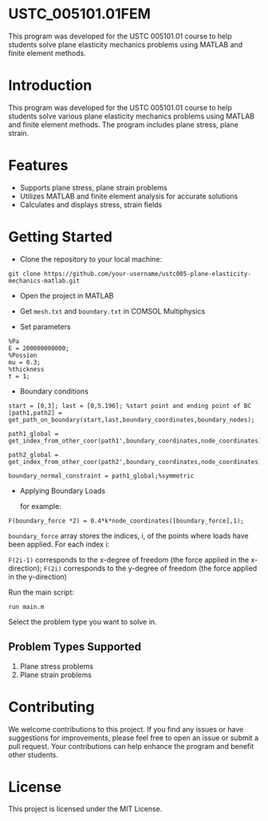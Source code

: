 # USTC_005101.01FEM
This program was developed for the USTC 005101.01 course to help students solve plane elasticity mechanics problems using MATLAB and finite element methods. 
# Introduction
This program was developed for the USTC 005101.01 course to help students solve various plane elasticity mechanics problems using MATLAB and finite element methods. The program includes plane stress, plane strain.

# Features
- Supports plane stress, plane strain problems
- Utilizes MATLAB and finite element analysis for accurate solutions
- Calculates and displays stress, strain fields

# Getting Started
- Clone the repository to your local machine:
```
git clone https://github.com/your-username/ustc005-plane-elasticity-mechanics-matlab.git
```
- Open the project in MATLAB

- Get `mesh.txt` and `boundary.txt` in COMSOL Multiphysics

- Set parameters 
```
%Pa
E = 200000000000;
%Possion
mu = 0.3;
%thickness
t = 1;
```
- Boundary conditions
```
start = [0,3]; last = [0,5.196]; %start point and ending point of BC
[path1,path2] = get_path_on_boundary(start,last,boundary_coordinates,boundary_nodes);

path1_global = get_index_from_other_coor(path1',boundary_coordinates,node_coordinates);

path2_global = get_index_from_other_coor(path2',boundary_coordinates,node_coordinates);

boundary_normal_constraint = path1_global;%symmetric
```
- Applying Boundary Loads
  
  for example:
```
F(boundary_force *2) = 0.4*k*node_coordinates([boundary_force],1);
```

`boundary_force` array stores the indices, i, of the points where loads have been applied. For each index i:

   `F(2i-1)` corresponds to the x-degree of freedom (the force applied in the x-direction);
  `F(2i)` corresponds to the y-degree of freedom (the force applied in the y-direction)
  
Run the main script:
```
run main.m
```
Select the problem type you want to solve in.
## Problem Types Supported
1. Plane stress problems
2. Plane strain problems

# Contributing
We welcome contributions to this project. If you find any issues or have suggestions for improvements, please feel free to open an issue or submit a pull request. Your contributions can help enhance the program and benefit other students.

# License
This project is licensed under the MIT License.